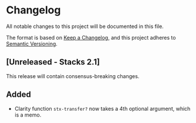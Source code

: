 # Changelog

All notable changes to this project will be documented in this file.

The format is based on [Keep a Changelog](https://keepachangelog.com/en/1.0.0/),
and this project adheres to [Semantic Versioning](https://semver.org/spec/v2.0.0.html).


## [Unreleased - Stacks 2.1]
This release will contain consensus-breaking changes.

## Added

- Clarity function `stx-transfer?` now takes a 4th optional argument, which is a memo.
